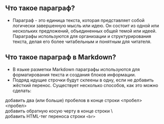 ## Что такое параграф?
- Параграф - это единица текста, которая представляет собой логически завершенную мысль или идею. Он состоит из одной или нескольких предложений, объединенных общей темой или идеей. Параграфы используются для организации и структурирования текста, делая его более читабельным и понятным для читателя.  
## Что такое параграф в Markdown?
- В языке разметки Markdown параграфы используются для форматирования текста и создания блоков информации.
- Подряд идущие строчки будут склеены в одну, если не добавить жёсткий перенос. Существует несколько способов, как это можно сделать:

добавить два (или больше) пробелов в конце строки <пробел><пробел>     
добавить обратную косую черту в конце строки \    
добавить HTML-тег переноса строки <code class="inline-code code-fix font-theme font-theme--code">&lt;br&gt;</code>

